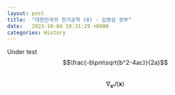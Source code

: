 ```yaml
---
layout: post
title:  "대한민국의 전기공학 (8) - 김영삼 정부"
date:   2023-10-04 19:31:29 +0900
categories: History
---
```


Under test
$$\frac{-b\pm\sqrt{b^2-4ac}}{2a}$$<br>
$$ \nabla_\boldsymbol{x} J(\boldsymbol{x}) $$